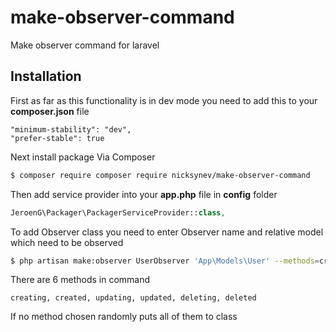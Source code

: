 # make-observer-command
Make observer command for laravel 
## Installation
First as far as this functionality is in dev mode you need to add this to your **composer.json** file
```
"minimum-stability": "dev",
"prefer-stable": true
```
Next install package Via Composer

```bash
$ composer require composer require nicksynev/make-observer-command
```
Then add service provider into your **app.php** file in **config** folder
```php
JeroenG\Packager\PackagerServiceProvider::class,
```
To add Observer class you need to enter Observer name and relative model which need to be observed
```bash
$ php artisan make:observer UserObserver 'App\Models\User' --methods=created,updated
```
There are 6 methods in command

```creating, created, updating, updated, deleting, deleted```

If no method chosen randomly puts all of them to class
